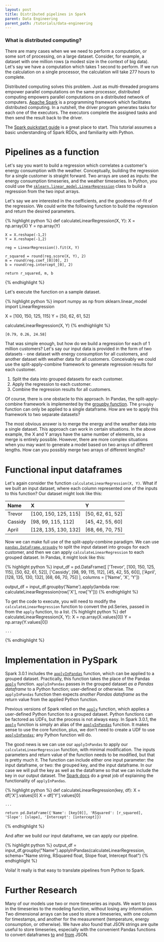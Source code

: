 ```yaml
---
layout: post
title: Distributed pipelines in Spark
parent: Data Engineering
parent_path: /tutorials/data-engineering
---
```

### What is distributed computing?
There are many cases when we we need to perform a computation, or some sort of processing, on a large dataset. Consider, for example, a dataset with one million rows (a modest size in the context of big data). Let's say we have a computation which takes 1 second to perform. If we run the calculation on a single processor, the calculation will take 277 hours to complete.

Distributed computing solves this problem. Just as multi-threaded programs empower parallel computations on the same processor, distributed computing empowers parallel computations on a distributed network of computers. [Apache Spark](https://spark.apache.org/docs/latest/quick-start.html) is a programming framework which facilitates distributed computing. In a nutshell, the driver program generates tasks for each one of the executors. The executors complete the assigned tasks and then send the result back to the driver.

The [Spark quickstart guide](https://spark.apache.org/docs/latest/quick-start.html) is a great place to start. This tutorial assumes a basic understanding of Spark RDDs, and familiarity with Python.


# **Pipelines as a function**
Let's say you want to build a regression which correlates a customer's energy consumption with the weather. Conceptually, building the regression for a single customer is straight forward. Two arrays are used as inputs: the energy consumption timeseries, and the weather timeseries. In Python, you could use the [`sklearn.linear_model.LinearRegression`](https://scikit-learn.org/stable/modules/generated/sklearn.linear_model.LinearRegression.html) class to build a regression from the two input arrays.

Let's say we are interested in the coefficients, and the goodness-of-fit of the regression. We could write the following function to build the regression and return the desired parameters.

{% highlight python %}
def calculateLinearRegression(X, Y):
    X = np.array(X)
    Y = np.array(Y)
    
    X = X.reshape(-1,2)
    Y = X.reshape(-1,2)

    reg = LinearRegression().fit(X, Y)
    
    r_squared = round(reg.score(X, Y), 2)
    m = round(reg.coef_[0][0], 2)
    b = round(reg.intercept_[0], 2)
    
    return r_squared, m, b
{% endhighlight %}

Let's execute the function on a sample dataset.

{% highlight python %}
import numpy as np
from sklearn.linear_model import LinearRegression

X = [100, 150, 125, 115]
Y = [50, 62, 61, 52]

calculateLinearRegression(X, Y)
{% endhighlight %}
```
[0.79, 0.26, 24.58]
```

That was simple enough, but how do we build a regression for each of 1 million customers? Let's say our input data is provided in the form of two datasets - one dataset with energy consumption for all customers, and another dataset with weather data for all customers. Conceivably we could use the split-apply-combine framework to generate regression results for each customer.

1. Split the data into grouped datasets for each customer.
2. Apply the regression to each customer.
3. Combine the regression results for all customers.

Of course, there is one obstacle to this approach. In Pandas, the split-apply-combine framework is implemented by the [groupby function](https://pandas.pydata.org/pandas-docs/stable/user_guide/groupby.html). The `groupby` function can only be applied to a single dataframe. How are we to apply this framework to two separate datasets?

The most obvious answer is to merge the energy and the weather data into a single dataset. This approach can work in certain situations. In the above example, the X and Y arrays have the same number of elements, so a merge is entirely possible. However, there are more complex situations when you may want to generate a model based on two arrays of different lengths. How can you possibly merge two arrays of different lengths?

# **Functional input dataframes**
Let's again consider the function `calculateLinearRegression(X, Y)`. What if we built an input dataset, where each column represented one of the inputs to this function? Our dataset might look like this:

|Name | X | Y |
| :-- | :-- | :-- |
| Trevor | [100, 150, 125, 115] | [50, 62, 61, 52] |
| Cassidy | [98, 99, 115, 112] | [45, 42, 55, 60] |
| April | [128, 135, 130, 132] | [68, 66, 70, 75] |

Now we can make full use of the split-apply-combine paradigm. We can use [`pandas.DataFrame.groupby`](https://pandas.pydata.org/pandas-docs/stable/reference/api/pandas.DataFrame.groupby.html) to split the input dataset into groups for each customer, and then we can apply `calculateLinearRegression` to each grouped dataset. In Pandas, it might look like this:

{% highlight python %}
input_df = pd.DataFrame([
				['Trevor', [100, 150, 125, 115], [50, 62, 61, 52]],
				['Cassidy', [98, 99, 115, 112], [45, 42, 55, 60]],
				['April', [128, 135, 130, 132], [68, 66, 70, 75]]
			],
			columns = ['Name', 'X', 'Y'])

output_df = input_df.groupby('Name').apply(lambda row: calculateLinearRegression(row['X'], row['Y']))
{% endhighlight %}

To get the code to execute, you will need to modify the `calculateLinearRegression` function to convert the pd.Series, passed in from the `apply` function, to a list.
{% highlight python %}
def calculateLinearRegression(X, Y):
    X = np.array(X.values[0])
    Y = np.array(Y.values[0])

    ...
{% endhighlight %}

# **Implementation in PySpark**
Spark 3.0.1 includes the [`applyInPandas`](https://spark.apache.org/docs/3.0.1/api/python/pyspark.sql.html?highlight=applyinpandas#pyspark.sql.GroupedData.applyInPandas) function, which can be applied to a grouped dataset. Practically, this function takes the place of the Pandas [`apply`](https://pandas.pydata.org/pandas-docs/stable/reference/api/pandas.DataFrame.apply.html) function. `applyInPandas` passes in the grouped dataset *as a Pandas dataframe* to a Python function; user-defined or otherwise. The `applyInPandas` function then expects *another Pandas dataframe* as the return value from the applied Python function.

Previous versions of Spark relied on the [`apply`](https://spark.apache.org/docs/3.0.1/api/python/pyspark.sql.html?highlight=apply#pyspark.sql.GroupedData.apply) function, which applies a user-defined Python function to a grouped dataset. Python functions can be factored as UDFs, but the process is not always easy. In Spark 3.0.1, the [`apply`](https://spark.apache.org/docs/3.0.1/api/python/pyspark.sql.html?highlight=apply#pyspark.sql.GroupedData.apply) function is simply an alias of the [`applyInPandas`](https://spark.apache.org/docs/3.0.1/api/python/pyspark.sql.html?highlight=applyinpandas#pyspark.sql.GroupedData.applyInPandas) function. It makes sense to use the core function, plus, we don't need to create a UDF to use [`applyInPandas`](https://spark.apache.org/docs/3.0.1/api/python/pyspark.sql.html?highlight=applyinpandas#pyspark.sql.GroupedData.applyInPandas); any Python function will do.

The good news is we can use our `applyInPandas` to apply our `calculateLinearRegression` function, with minimal modification. The inputs parameters and return value of the function needs to be modified, but that is pretty much it. The function can include either one input parameter: the input dataframe, or two: the grouped key, and the input dataframe. In our case we will pull the key as well as the dataframe so that we can include the key in our output dataset. The [Spark docs](https://spark.apache.org/docs/3.0.1/api/python/pyspark.sql.html?highlight=applyinpandas#pyspark.sql.GroupedData.applyInPandas) do a great job of explaining the functionality of `applyInPandas`.

{% highlight python %}
def calculateLinearRegression(key, df):
    X = df['X'].values[0]
    X = df['Y'].values[0]

    ...

    return pd.DataFrame({'Name': [key[0]], 'RSquared': [r_squared], 'Slope': [slope], 'Intercept': [intercept]})
{% endhighlight %}

And after we build our input dataframe, we can apply our pipeline.

{% highlight python %}
output_df = input_df.groupby("Name").applyInPandas(calculateLinearRegression, schema="Name string, RSquared float, Slope float, Intercept float")
{% endhighlight %}


Voila! It really is that easy to translate pipelines from Python to Spark.

# **Further Research**
Many of our models use two or more timeseries as inputs. We want to pass in the timeseries to the modeling function, without losing any information. Two dimensional arrays can be used to store a timeseries, with one column for timestamps, and another for the measurement (temperature, energy consumption, or otherwise). We have also found that JSON strings are quite useful to store timeseries, especially with the convenient Pandas functions to convert dataframes [to](https://pandas.pydata.org/pandas-docs/stable/reference/api/pandas.DataFrame.to_json.html) and [from](https://pandas.pydata.org/pandas-docs/stable/reference/api/pandas.read_json.html) JSON.